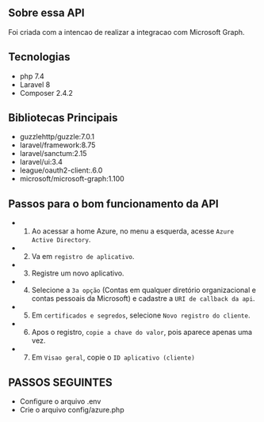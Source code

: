 ## Sobre essa API

Foi criada com a intencao de realizar a integracao com Microsoft Graph.

## Tecnologias

- php 7.4
- Laravel 8
- Composer 2.4.2

## Bibliotecas Principais

- guzzlehttp/guzzle:7.0.1
- laravel/framework:8.75
- laravel/sanctum:2.15
- laravel/ui:3.4
- league/oauth2-client:.6.0
- microsoft/microsoft-graph:1.100

## Passos para o bom funcionamento da API

- 1) Ao acessar a home Azure, no menu a esquerda, acesse `Azure Active Directory`.
- 2) Va em `registro de aplicativo`.
- 3) Registre um novo aplicativo.
- 4) Selecione a `3a opção` (Contas em qualquer diretório organizacional e contas pessoais da Microsoft) e cadastre a `URI de callback da api`.
- 5) Em `certificados e segredos`, selecione `Novo registro do cliente`.
- 6) Apos o registro, `copie a chave do valor`, pois aparece apenas uma vez.
- 7) Em `Visao geral`, copie o `ID aplicativo (cliente)`

## PASSOS SEGUINTES
- Configure o arquivo .env
- Crie o arquivo config/azure.php

